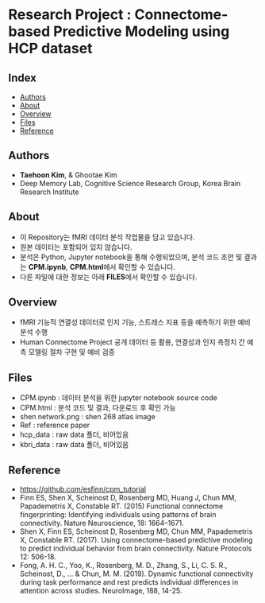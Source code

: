 # Research Project : Connectome-based Predictive Modeling using HCP dataset

## Index
  - [Authors](#authors) 
  - [About](#about) 
  - [Overview](#overview) 
  - [Files](#files)
  - [Reference](#reference)

## Authors
- **Taehoon Kim**, & Ghootae Kim
- Deep Memory Lab, Cognitive Science Research Group, Korea Brain Research Institute

## About
- 이 Repository는 fMRI 데이터 분석 작업물을 담고 있습니다.
- 원본 데이터는 포함되어 있지 않습니다. 
- 분석은 Python, Jupyter notebook을 통해 수행되었으며, 분석 코드 초안 및 결과는 **CPM.ipynb**, **CPM.html**에서 확인할 수 있습니다. 
- 다른 파일에 대한 정보는 아래 **FILES**에서 확인할 수 있습니다.

## Overview
- fMRI 기능적 연결성 데이터로 인지 기능, 스트레스 지표 등을 예측하기 위한 예비 분석 수행
- Human Connectome Project 공개 데이터 등 활용, 연결성과 인지 측정치 간 예측 모델링 절차 구현 및 예비 검증

## Files
- CPM.ipynb : 데이터 분석을 위한 jupyter notebook source code
- CPM.html : 분석 코드 및 결과, 다운로드 후 확인 가능
- shen network.png : shen 268 atlas image
- Ref : reference paper
- hcp_data : raw data 폴더, 비어있음
- kbri_data : raw data 폴더, 비어있음

## Reference
- https://github.com/esfinn/cpm_tutorial
- Finn ES, Shen X, Scheinost D, Rosenberg MD, Huang J, Chun MM, Papademetris X, Constable RT. (2015) Functional connectome fingerprinting: Identifying individuals using patterns of brain connectivity. Nature Neuroscience, 18: 1664–1671.
- Shen X, Finn ES, Scheinost D, Rosenberg MD, Chun MM, Papademetris X, Constable RT. (2017). Using connectome-based predictive modeling to predict individual behavior from brain connectivity. Nature Protocols 12: 506-18.
- Fong, A. H. C., Yoo, K., Rosenberg, M. D., Zhang, S., Li, C. S. R., Scheinost, D., ... & Chun, M. M. (2019). Dynamic functional connectivity during task performance and rest predicts individual differences in attention across studies. NeuroImage, 188, 14-25.
